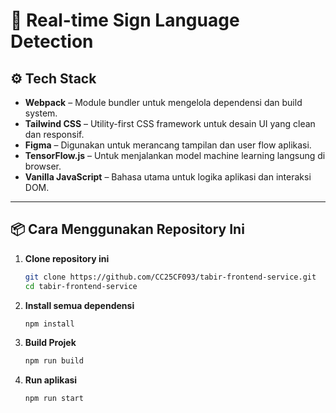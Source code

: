 # 🧠 Real-time Sign Language Detection

## ⚙️ Tech Stack

- **Webpack** – Module bundler untuk mengelola dependensi dan build system.
- **Tailwind CSS** – Utility-first CSS framework untuk desain UI yang clean dan responsif.
- **Figma** – Digunakan untuk merancang tampilan dan user flow aplikasi.
- **TensorFlow.js** – Untuk menjalankan model machine learning langsung di browser.
- **Vanilla JavaScript** – Bahasa utama untuk logika aplikasi dan interaksi DOM.

---

## 📦 Cara Menggunakan Repository Ini

1. **Clone repository ini**
   ```bash
   git clone https://github.com/CC25CF093/tabir-frontend-service.git
   cd tabir-frontend-service
2. **Install semua dependensi**
   ```bash
   npm install
3. **Build Projek**
   ```bash
   npm run build
4. **Run aplikasi**
   ```bash
   npm run start
